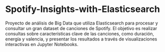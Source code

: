 # Spotify-Insights-with-Elasticsearch
Proyecto de análisis de Big Data que utiliza Elasticsearch para procesar y consultar un gran dataset de canciones de Spotify. El objetivo es realizar consultas sobre características clave de las canciones, como duración, energía y valencia, y presentar los resultados a través de visualizaciones interactivas en Jupyter Notebooks.

